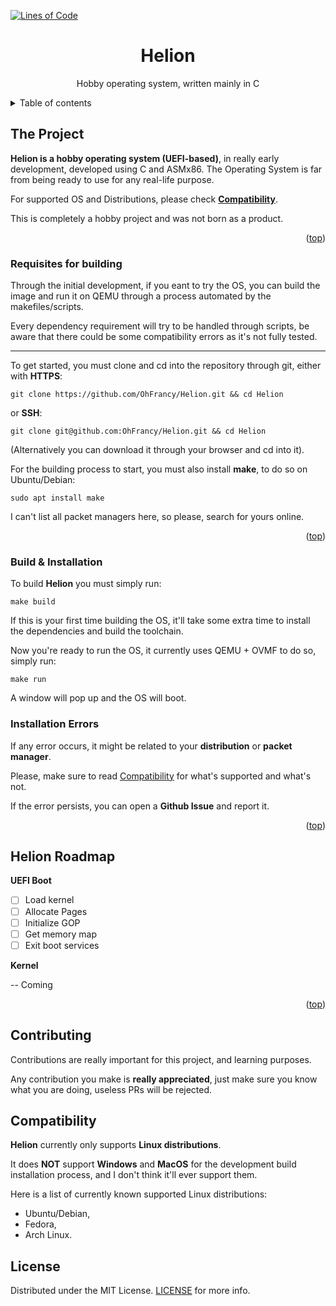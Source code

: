 <a name="readme-top"></a>

[![Lines of Code][tokei-url]][repo-url]

<div>
<h1 align="center">Helion</h1>

  <p align="center">
    Hobby operating system, written mainly in C
  </p>
</div>

<details>
  <summary>Table of contents</summary>
  <ol>
    <li>
      <a href="#about">About Helion</a>
    </li>
    <li><a href="#requisites">Requisites</a></li>
    <li><a href="#installation">Build and Installation</a></li>
    <li><a href="#roadmap">Roadmap</a></li>
    <li><a href="#compatibility">Compatibility</a></li>
    <li><a href="#license">Licensing</a></li>
  </ol>
</details>

## The Project
<a name="about"></a>

**Helion is a hobby operating system (UEFI-based)**, in really early development, developed using C and ASMx86. The Operating System is far from being ready to use for any real-life purpose.

For supported OS and Distributions, please check **<a href="#compatibility">Compatibility</a>**.

This is completely a hobby project and was not born as a product.
<p align="right">(<a href="#readme-top">top</a>)</p>

### Requisites for building
<a name="requisites"></a>

Through the initial development, if you eant to try the OS, you can build the image and run it on QEMU through a process automated by the makefiles/scripts.

Every dependency requirement will try to be handled through scripts, be aware that there could be some compatibility errors as it's not fully tested.

---------------

To get started, you must clone and cd into the repository through git, either with **HTTPS**:
```
git clone https://github.com/OhFrancy/Helion.git && cd Helion
```
or **SSH**:
```
git clone git@github.com:OhFrancy/Helion.git && cd Helion
```
(Alternatively you can download it through your browser and cd into it).

For the building process to start, you must also install **make**, to do so on Ubuntu/Debian:
```
sudo apt install make
```
I can't list all packet managers here, so please, search for yours online.
<p align="right">(<a href="#readme-top">top</a>)</p>

### Build & Installation
<a name="installation"></a>

To build **Helion** you must simply run:
```
make build
```
If this is your first time building the OS, it'll take some extra time to install the dependencies and build the toolchain.

Now you're ready to run the OS, it currently uses QEMU + OVMF to do so, simply run:
```
make run
```
A window will pop up and the OS will boot.

### Installation Errors
If any error occurs, it might be related to your **distribution** or **packet manager**.

Please, make sure to read <a href="#compatibility">Compatibility</a> for what's supported and what's not.

If the error persists, you can open a **Github Issue** and report it.

<p align="right">(<a href="#readme-top">top</a>)</p>

## Helion Roadmap
<a name="roadmap"></a>

**UEFI Boot**
- [ ] Load kernel
- [ ] Allocate Pages
- [ ] Initialize GOP
- [ ] Get memory map
- [ ] Exit boot services

**Kernel**

-- Coming


<p align="right">(<a href="#readme-top">top</a>)</p>

<!-- CONTRIBUTING -->
## Contributing

Contributions are really important for this project, and learning purposes.

Any contribution you make is **really appreciated**, just make sure you know what you are doing, useless PRs will be rejected.

## Compatibility
<a name="compatibility"></a>
**Helion** currently only supports **Linux distributions**.

It does **NOT** support **Windows** and **MacOS** for the development build installation process, and I don't think it'll ever support them.

Here is a list of currently known supported Linux distributions:
-  Ubuntu/Debian,
-  Fedora,
-  Arch Linux.

## License
<a name="license"></a>
Distributed under the MIT License. [LICENSE](LICENSE) for more info.

<!-- IMAGES & LINKS -->
[tokei-url]: https://tokei.rs/b1/github/OhFrancy/Helion?style=for-the-badge
[repo-url]: https://github.com/OhFrancy/Helion


